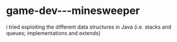 # game-dev---minesweeper
i tried exploiting the different data structures in Java (i.e. stacks and queues; implementations and extends)
